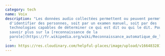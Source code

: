 ```yaml
---
category: tech
name: Voix
description: "Les données audio collectées permettent ou peuvent permettre
  d'identifier des personnes, soit par un examen manuel, soit par des
  technologies capables de déterminer ce qui est dit ou qui le dit. Pour en
  savoir plus sur la [reconnaissance de la
  parole](https://fr.wikipedia.org/wiki/Reconnaissance_automatique_de_la_parole)
  "
icon: https://res.cloudinary.com/helpful-places/image/upload/v1664832810/dtpr-icons/tech/yellow/voice_nle1yg.svg
---
```


